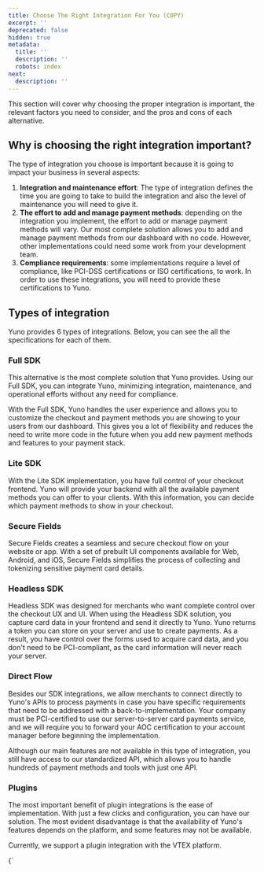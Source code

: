 ```yaml
---
title: Choose The Right Integration For You (COPY)
excerpt: ''
deprecated: false
hidden: true
metadata:
  title: ''
  description: ''
  robots: index
next:
  description: ''
---
```

This section will cover why choosing the proper integration is important, the relevant factors you need to consider, and the pros and cons of each alternative.

## Why is choosing the right integration important?

The type of integration you choose is important because it is going to impact your business in several aspects:

1. **Integration and maintenance effort**: The type of integration defines the time you are going to take to build the integration and also the level of maintenance you will need to give it.
2. **The effort to add and manage payment methods**: depending on the integration you implement, the effort to add or manage payment methods will vary. Our most complete solution allows you to add and manage payment methods from our dashboard with no code. However, other implementations could need some work from your development team.
3. **Compliance requirements**: some implementations require a level of compliance, like PCI-DSS certifications or ISO certifications, to work. In order to use these integrations, you will need to provide these certifications to Yuno.

## Types of integration

Yuno provides 6 types of integrations. Below, you can see the all the specifications for each of them.

### Full SDK

This alternative is the most complete solution that Yuno provides. Using our Full SDK, you can integrate Yuno, minimizing integration, maintenance, and operational efforts without any need for compliance.

With the Full SDK, Yuno handles the user experience and allows you to customize the checkout and payment methods you are showing to your users from our dashboard. This gives you a lot of flexibility and reduces the need to write more code in the future when you add new payment methods and features to your payment stack.

### Lite SDK

With the Lite SDK implementation, you have full control of your checkout frontend. Yuno will provide your backend with all the available payment methods you can offer to your clients. With this information, you can decide which payment methods to show in your checkout.

### Secure Fields

Secure Fields creates a seamless and secure checkout flow on your website or app. With a set of prebuilt UI components available for Web, Android, and iOS, Secure Fields simplifies the process of collecting and tokenizing sensitive payment card details. 

### Headless SDK

Headless SDK was designed for merchants who want complete control over the checkout UX and UI. When using the Headless SDK solution, you capture card data in your frontend and send it directly to Yuno. Yuno returns a token you can store on your server and use to create payments. As a result, you have control over the forms used to acquire card data, and you don't need to be PCI-compliant, as the card information will never reach your server.

### Direct Flow

Besides our SDK integrations, we allow merchants to connect directly to Yuno's APIs to process payments in case you have specific requirements that need to be addressed with a back-to-implementation. Your company must be PCI-certified to use our server-to-server card payments service, and we will require you to forward your AOC certification to your account manager before beginning the implementation.

Although our main features are not available in this type of integration, you still have access to our standardized API, which allows you to handle hundreds of payment methods and tools with just one API.

### Plugins

The most important benefit of plugin integrations is the ease of implementation. With just a few clicks and configuration, you can have our solution. The most evident disadvantage is that the availability of Yuno's features depends on the platform, and some features may not be available.

Currently, we support a plugin integration with the VTEX platform.

<HTMLBlock>{`
<style>
  table tr td:not(:first-child){
    text-align: center !important;
  }
  table tr th:not(:first-child){
    text-align: center !important;
  }
<style>
`}</HTMLBlock>

